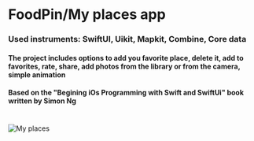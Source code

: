 # FoodPin/My places app
### Used instruments: SwiftUI, Uikit, Mapkit, Combine, Core data
#### The project includes options to add you favorite place, delete it, add to favorites, rate, share, add photos from the library or from the camera, simple animation
#### Based on the "Begining iOs Programming with Swift and SwiftUi" book written by Simon Ng 
#
![My places](https://github.com/Artemaj9/FoodPin/assets/104516847/156cdc0c-2041-48a4-8216-01b64782025e)
